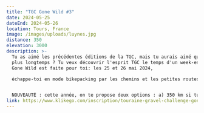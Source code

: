 ```yaml
---
title: "TGC Gone Wild #3"
date: 2024-05-25
dateEnd: 2024-05-26
location: Tours, France
image: /images/uploads/luynes.jpg
distance: 350
elevation: 3000
description: >-
  Tu as aimé les précédentes éditions de la TGC, mais tu aurais aimé que ça dure
  plus longtemps ? Tu veux découvrir l'esprit TGC le temps d'un week-end? La TGC
  Gone Wild est faite pour toi: les 25 et 26 mai 2024, 

  échappe-toi en mode bikepacking par les chemins et les petites routes de la Touraine sauvage (et même au-delà...). Ambiance bivouac et feu de camp, dépaysement garanti ! 


  NOUVEAUTÉ : cette année, on te propose deux options : a) 350 km si tu veux découvrir le format sans te cramer, b) 400 km si tu en veux toujours plus !
link: https://www.klikego.com/inscription/touraine-gravel-challenge-gone-wild--2-2023/cyclo/vtt/1591316274595-7
---
```

